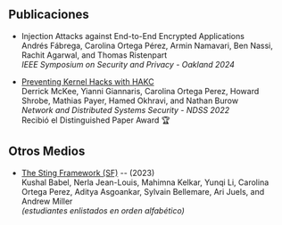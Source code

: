 ## Publicaciones
- Injection Attacks against End-to-End Encrypted Applications\
Andrés Fábrega, Carolina Ortega Pérez, Armin Namavari, Ben Nassi, Rachit Agarwal, and Thomas Ristenpart\
_IEEE Symposium on Security and Privacy - Oakland 2024_

- [Preventing Kernel Hacks with HAKC](https://www.ndss-symposium.org/wp-content/uploads/2022-26-paper.pdf)\
Derrick McKee, Yianni Giannaris, Carolina Ortega Perez, Howard Shrobe, Mathias Payer, Hamed Okhravi, and Nathan Burow\
_Network and Distributed Systems Security - NDSS 2022_\
Recibió el Distinguished Paper Award 🏆

## Otros Medios
- [The Sting Framework (SF)](https://initc3org.medium.com/the-sting-framework-sf-ef00702c88c7) -- (2023)\
Kushal Babel, Nerla Jean-Louis, Mahimna Kelkar, Yunqi Li, Carolina Ortega Perez, Aditya Asgoankar, Sylvain Bellemare, Ari Juels, and Andrew Miller\
_(estudiantes enlistados en orden alfabético)_
